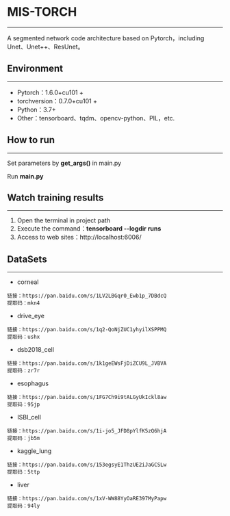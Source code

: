 

# MIS-TORCH

***

A segmented network code architecture based on Pytorch，including Unet、Unet++、ResUnet。

## Environment

***

- Pytorch：1.6.0+cu101 +
- torchversion：0.7.0+cu101 +
- Python：3.7+
- Other：tensorboard、tqdm、opencv-python、PIL，etc.

## How to run

***

Set parameters by **get_args()** in main.py

Run **main.py**

## Watch training results

***

1. Open the terminal in project path
2. Execute the command：**tensorboard --logdir runs**
3. Access to web sites：http://localhost:6006/ 


## DataSets

***


- corneal

```
链接：https://pan.baidu.com/s/1LV2LBGqr0_Ewb1p_7DBdcQ 
提取码：mkn4 
```

- drive_eye

```
链接：https://pan.baidu.com/s/1q2-QoNjZUC1yhyilXSPPMQ 
提取码：ushx 
```

- dsb2018_cell

```
链接：https://pan.baidu.com/s/1k1geEWsFjDiZCU9L_JVBVA 
提取码：zr7r 
```

- esophagus

```
链接：https://pan.baidu.com/s/1FG7Ch9i9tALGyUkIckl8aw 
提取码：95jp 
```

- ISBI_cell

```
链接：https://pan.baidu.com/s/1i-jo5_JFD8pYlfK5zQ6hjA 
提取码：jb5m 
```

- kaggle_lung

```
链接：https://pan.baidu.com/s/153egsyE1ThzUE2iJaGCSLw 
提取码：5ttp 
```

- liver

```
链接：https://pan.baidu.com/s/1xV-WW88YyOaRE397MyPapw 
提取码：94ly 
```

